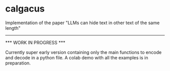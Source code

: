 # calgacus
Implementation of the paper "LLMs can hide text in other text of the same length"

---

*** WORK IN PROGRESS ***

Currently super early version containing only the main functions to encode and decode in a python file. A colab demo with all the examples is in preparation.

